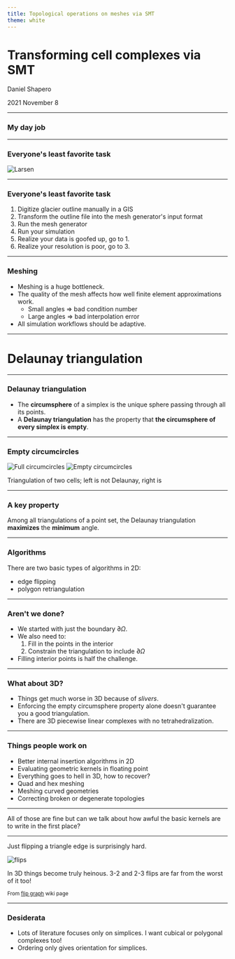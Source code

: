 ```yaml
---
title: Topological operations on meshes via SMT
theme: white
---
```


# Transforming cell complexes via SMT

Daniel Shapero

2021 November 8

---

### My day job

----

### Everyone's least favorite task

![Larsen](larsen.png)

----

### Everyone's least favorite task

1. Digitize glacier outline manually in a GIS
2. Transform the outline file into the mesh generator's input format
3. Run the mesh generator
4. Run your simulation
5. Realize your data is goofed up, go to 1.
6. Realize your resolution is poor, go to 3.

----

### Meshing

* Meshing is a huge bottleneck.
* The quality of the mesh affects how well finite element approximations work.
  - Small angles $\Rightarrow$ bad condition number
  - Large angles $\Rightarrow$ bad interpolation error
* All simulation workflows should be adaptive.

---

# Delaunay triangulation

----

### Delaunay triangulation

* The **circumsphere** of a simplex is the unique sphere passing through all its points.
* A **Delaunay triangulation** has the property that **the circumsphere of every simplex is empty**.

----

### Empty circumcircles

![Full circumcircles](drawing1.svg) ![Empty circumcircles](drawing2.svg)

Triangulation of two cells; left is not Delaunay, right is

----

### A key property

Among all triangulations of a point set, the Delaunay triangulation **maximizes** the **minimum** angle.

----

### Algorithms

There are two basic types of algorithms in 2D:
* edge flipping
* polygon retriangulation

----

### Aren't we done?

* We started with just the boundary $\partial\Omega$.
* We also need to:
  1. Fill in the points in the interior
  2. Constrain the triangulation to include $\partial\Omega$
* Filling interior points is half the challenge.

----

### What about 3D?

* Things get much worse in 3D because of *slivers*.
* Enforcing the empty circumsphere property alone doesn't guarantee you a good triangulation.
* There are 3D piecewise linear complexes with no tetrahedralization.

----

### Things people work on

* Better internal insertion algorithms in 2D
* Evaluating geometric kernels in floating point
* Everything goes to hell in 3D, how to recover?
* Quad and hex meshing
* Meshing curved geometries
* Correcting broken or degenerate topologies

---

All of those are fine but can we talk about how awful the basic kernels are to write in the first place?

----

Just flipping a triangle edge is surprisingly hard.

![flips](https://upload.wikimedia.org/wikipedia/commons/d/dc/Flips2d3d.svg)

In 3D things become truly heinous.
3-2 and 2-3 flips are far from the worst of it too!

<small>From <a href="https://en.wikipedia.org/wiki/Flip_graph">flip graph</a> wiki page</small>

----

### Desiderata

* Lots of literature focuses only on simplices.
I want cubical or polygonal complexes too!
* Ordering only gives orientation for simplices.
